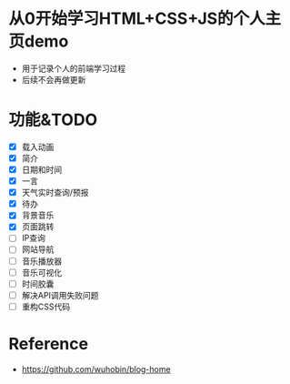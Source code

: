 # 从0开始学习HTML+CSS+JS的个人主页demo
- 用于记录个人的前端学习过程
- 后续不会再做更新

# 功能&TODO
- [x] 载入动画
- [x] 简介
- [x] 日期和时间
- [x] 一言
- [x] 天气实时查询/预报
- [x] 待办
- [x] 背景音乐
- [x] 页面跳转
- [ ] IP查询
- [ ] 网站导航
- [ ] 音乐播放器
- [ ] 音乐可视化
- [ ] 时间胶囊
- [ ] 解决API调用失败问题
- [ ] 重构CSS代码

# Reference
- https://github.com/wuhobin/blog-home
